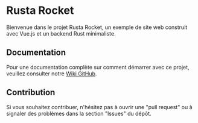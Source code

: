 # Rusta Rocket

Bienvenue dans le projet Rusta Rocket, un exemple de site web construit avec Vue.js et un backend Rust minimaliste.

## Documentation

Pour une documentation complète sur comment démarrer avec ce projet, veuillez consulter notre [Wiki GitHub](https://github.com/Akmot9/rusta_rocket/wiki).

## Contribution

Si vous souhaitez contribuer, n'hésitez pas à ouvrir une "pull request" ou à signaler des problèmes dans la section "Issues" du dépôt.



